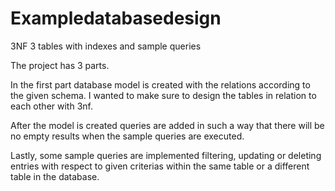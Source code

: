 # Exampledatabasedesign
3NF 3 tables with indexes and sample queries

The project has 3 parts.

In the first part database model is created with the relations according to the given schema. I wanted to make sure to design the tables in relation to each other with 3nf.

After the model is created queries are added in such a way that there will be no empty results when the sample queries are executed.

Lastly, some sample queries are implemented filtering, updating or deleting entries with respect to given criterias within the same table or a different table in the database.
